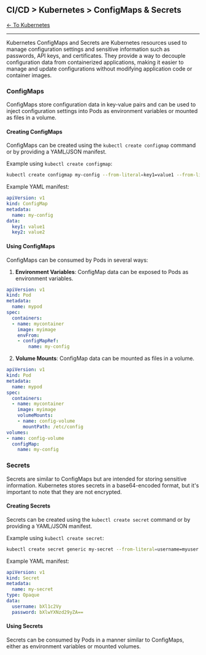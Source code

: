 ## CI/CD > Kubernetes > ConfigMaps & Secrets

[<- To Kubernetes](./index.md)

---

Kubernetes ConfigMaps and Secrets are Kubernetes resources used to manage configuration settings and sensitive information such as passwords, API keys, and certificates. They provide a way to decouple configuration data from containerized applications, making it easier to manage and update configurations without modifying application code or container images.

### ConfigMaps

ConfigMaps store configuration data in key-value pairs and can be used to inject configuration settings into Pods as environment variables or mounted as files in a volume.

#### Creating ConfigMaps

ConfigMaps can be created using the `kubectl create configmap` command or by providing a YAML/JSON manifest.

Example using `kubectl create configmap`:

```bash
kubectl create configmap my-config --from-literal=key1=value1 --from-literal=key2=value2
```

Example YAML manifest:

```yaml
apiVersion: v1
kind: ConfigMap
metadata:
  name: my-config
data:
  key1: value1
  key2: value2
```

#### Using ConfigMaps

ConfigMaps can be consumed by Pods in several ways:

1. **Environment Variables**: ConfigMap data can be exposed to Pods as environment variables.

```yaml
apiVersion: v1
kind: Pod
metadata:
  name: mypod
spec:
  containers:
  - name: mycontainer
    image: myimage
    envFrom:
    - configMapRef:
        name: my-config
```

2. **Volume Mounts**: ConfigMap data can be mounted as files in a volume.

```yaml
apiVersion: v1
kind: Pod
metadata:
  name: mypod
spec:
  containers:
  - name: mycontainer
    image: myimage
    volumeMounts:
    - name: config-volume
      mountPath: /etc/config
volumes:
- name: config-volume
  configMap:
    name: my-config
```

### Secrets

Secrets are similar to ConfigMaps but are intended for storing sensitive information. Kubernetes stores secrets in a base64-encoded format, but it's important to note that they are not encrypted.

#### Creating Secrets

Secrets can be created using the `kubectl create secret` command or by providing a YAML/JSON manifest.

Example using `kubectl create secret`:

```bash
kubectl create secret generic my-secret --from-literal=username=myuser --from-literal=password=mypassword
```

Example YAML manifest:

```yaml
apiVersion: v1
kind: Secret
metadata:
  name: my-secret
type: Opaque
data:
  username: bXl1c2Vy
  password: bXlwYXNzd29yZA==
```

#### Using Secrets

Secrets can be consumed by Pods in a manner similar to ConfigMaps, either as environment variables or mounted volumes.